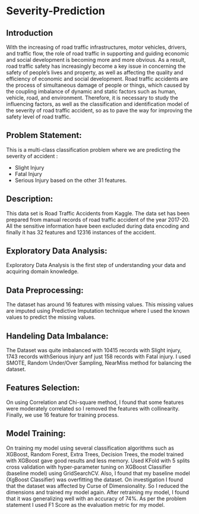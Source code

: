 # Severity-Prediction
## Introduction
With the increasing of road traffic infrastructures, motor vehicles, drivers, and traffic flow, the role of road traffic in supporting and guiding economic and social development is becoming more and more obvious. As a result, road traffic safety has increasingly become a key issue in concerning the safety of people’s lives and property, as well as affecting the quality and efficiency of economic and social development. Road traffic accidents are the process of simultaneous damage of people or things, which caused by the coupling imbalance of dynamic and static factors such as human, vehicle, road, and environment. Therefore, it is necessary to study the influencing factors, as well as the classification and identification model of the severity of road traffic accident, so as to pave the way for improving the safety level of road traffic.

## Problem Statement:
This is a multi-class classification problem where we are predicting the severity of accident :

* Slight Injury
* Fatal Injury
* Serious Injury
based on the other 31 features.

## Description:
This data set is Road Traffic Accidents from Kaggle. The data set has been prepared from manual records of road traffic accident of the year 2017-20. All the sensitive information have been excluded during data encoding and finally it has 32 features and 12316 instances of the accident.

## Exploratory Data Analysis:
Exploratory Data Analysis is the first step of understanding your data and acquiring domain knowledge.
## Data Preprocessing:
The dataset has around 16 features with missing values. This missing values are imputed using Predictive Imputation technique where I used the known values to predict the missing values.
## Handeling Data Imbalance:
The Dataset was quite imbalanced with 10415 records with Slight injury, 1743 records withSerious injury anf just 158 records with Fatal injury.
I used SMOTE, Random Under/Over Sampling, NearMiss method for balancing the dataset.
## Features Selection:
On using Correlation and Chi-square method, I found that some features were moderately correlated so I removed the features with collinearity. Finally, we use 16 feature for training process.
## Model Training:
On training my model using several classification algorithms such as XGBoost, Random Forest, Extra Trees, Decision Trees, the model trained with XGBoost gave good results and less memory.
Used KFold with 5 splits cross validation with hyper-parameter tuning on XGBoost Classifier (baseline model) using GridSearchCV.
Also, I found that my baseline model (XgBoost Classifier) was overfitting the dataset. On investigation I found that the dataset was affected by Curse of Dimensionality. So I reduced the dimensions and trained my model again.
After retraining my model, I found that it was generalizing well with an accuracy of 74%.
As per the problem statement I used F1 Score as the evaluation metric for my model.

